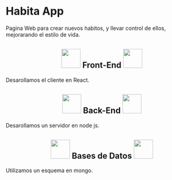 # Habita App
Pagina Web para crear nuevos habitos, y llevar control de ellos, mejorarando el estilo de vida.

<h2 align="center" text-align= "center"> <img src= "https://upload.wikimedia.org/wikipedia/commons/a/a7/React-icon.svg" width="50" height="50"> Front-End <img src= "https://upload.wikimedia.org/wikipedia/commons/a/a7/React-icon.svg" width="50" height="50"> </h2>
Desarollamos el cliente en React.

<h2 align="center"> <img src= "https://upload.wikimedia.org/wikipedia/commons/d/d9/Node.js_logo.svg" width="50" height="50"> Back-End  <img src= "https://upload.wikimedia.org/wikipedia/commons/d/d9/Node.js_logo.svg" width="50" height="50"> </h2>
Desarollamos un servidor en node js.

<h2 align="center"> <img src= "https://matr1x.cubava.cu/files/2019/12/mongo-db-logo-1.png" width="50" height="50"> Bases de Datos  <img src= "https://matr1x.cubava.cu/files/2019/12/mongo-db-logo-1.png" width="50" height="50"> </h2>
Utilizamos un esquema en mongo.



